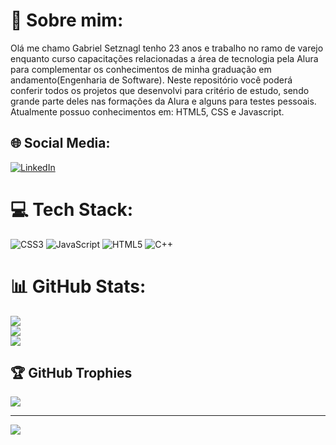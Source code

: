 # 💫 Sobre mim:
Olá me chamo Gabriel Setznagl tenho 23 anos e trabalho no ramo de varejo enquanto curso capacitações relacionadas a área de tecnologia pela Alura para
complementar os conhecimentos de minha graduação em andamento(Engenharia de Software). Neste repositório você poderá conferir todos os projetos que desenvolvi para critério de estudo, sendo grande parte deles nas formações da Alura e alguns para testes pessoais.
Atualmente possuo conhecimentos em: HTML5, CSS e Javascript.


## 🌐 Social Media:
[![LinkedIn](https://img.shields.io/badge/LinkedIn-%230077B5.svg?logo=linkedin&logoColor=white)](https://linkedin.com/in/https://www.linkedin.com/in/gabriel-setznagl/) 

# 💻 Tech Stack:
![CSS3](https://img.shields.io/badge/css3-%231572B6.svg?style=for-the-badge&logo=css3&logoColor=white) ![JavaScript](https://img.shields.io/badge/javascript-%23323330.svg?style=for-the-badge&logo=javascript&logoColor=%23F7DF1E) ![HTML5](https://img.shields.io/badge/html5-%23E34F26.svg?style=for-the-badge&logo=html5&logoColor=white) ![C++](https://img.shields.io/badge/c++-%2300599C.svg?style=for-the-badge&logo=c%2B%2B&logoColor=white)
# 📊 GitHub Stats:
![](https://github-readme-stats.vercel.app/api?username=Setznagl&theme=material-palenight&hide_border=false&include_all_commits=false&count_private=false)<br/>
![](https://github-readme-streak-stats.herokuapp.com/?user=Setznagl&theme=material-palenight&hide_border=false)<br/>
![]([https://github-readme-stats.vercel.app/api/top-langs/?username=Setznagl&theme=material-palenight&hide_border=false&include_all_commits=false&count_private=false&layout=compact](https://github-readme-stats.vercel.app/api/top-langs/?username=Setznagl&theme=material-palenight&hide_border=false&include_all_commits=false&count_private=false&layout=compact))

## 🏆 GitHub Trophies
![](https://github-profile-trophy.vercel.app/?username=Setznagl&theme=dracula&no-frame=false&no-bg=true&margin-w=4)

---
[![](https://visitcount.itsvg.in/api?id=Setznagl&icon=2&color=0)](https://visitcount.itsvg.in)

<!-- Proudly created with GPRM ( https://gprm.itsvg.in ) -->
